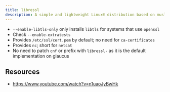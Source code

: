 ```yaml
---
title: libressl
description: A simple and lightweight Linux® distribution based on musl libc and toybox
---
```


- `--enable-libtls-only` only installs `libtls` for systems that use `openssl`
- Check `--enable-extratests`
- Provides `/etc/ssl/cert.pem` by default; no need for `ca-certificates`
- Provides `nc`; short for `netcat`
- No need to patch `cnf` or prefix with `libressl-` as it is the default implementation on glaucus

## Resources
- https://www.youtube.com/watch?v=n1uaoJyBwHk
